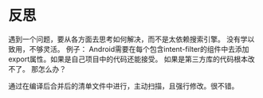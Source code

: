 # 反思

遇到一个问题，要从各方面去思考如何解决，而不是太依赖搜索引擎。 没有学以致用，不够灵活。 例子：
Android需要在每个包含intent-filter的组件中去添加export属性。如果是自己项目中的代码还能接受。 如果是第三方库的代码根本改不了。 那怎么办？

通过在编译后合并后的清单文件中进行，主动扫描，且强行修改。很不错。






